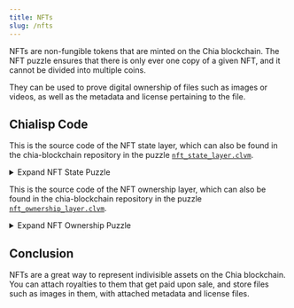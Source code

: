 ```yaml
---
title: NFTs
slug: /nfts
---
```


NFTs are non-fungible tokens that are minted on the Chia blockchain. The NFT puzzle ensures that there is only ever one copy of a given NFT, and it cannot be divided into multiple coins.

They can be used to prove digital ownership of files such as images or videos, as well as the metadata and license pertaining to the file.

## Chialisp Code

This is the source code of the NFT state layer, which can also be found in the chia-blockchain repository in the puzzle [`nft_state_layer.clvm`](https://github.com/Chia-Network/chia-blockchain/blob/164fd158c8626893bc45ba00b87ae69d2ab5f8b7/chia/wallet/puzzles/nft_state_layer.clvm).

<details>
  <summary>Expand NFT State Puzzle</summary>

```chialisp title="nft_state_layer.clvm"
(mod (
    NFT_STATE_LAYER_MOD_HASH
    METADATA
    METADATA_UPDATER_PUZZLE_HASH
    INNER_PUZZLE
    inner_solution
  )

  (include condition_codes.clvm)
  (include curry-and-treehash.clinc)
  (include utility_macros.clib)

  (defun-inline nft_state_layer_puzzle_hash (NFT_STATE_LAYER_MOD_HASH METADATA METADATA_UPDATER_PUZZLE_HASH inner_puzzle_hash)
    (puzzle-hash-of-curried-function NFT_STATE_LAYER_MOD_HASH
                                     inner_puzzle_hash
                                     (sha256 ONE METADATA_UPDATER_PUZZLE_HASH)
                                     (sha256tree METADATA)
                                     (sha256 ONE NFT_STATE_LAYER_MOD_HASH)
    )
  )


  ; this function does two things - it wraps the odd value create coins, and it also filters out all negative conditions
  ; odd_coin_params is (puzhash amount ...)
  ; new_metadata_info is ((METADATA METADATA_UPDATER_PUZZLE_HASH) conditions)
  (defun wrap_odd_create_coins (NFT_STATE_LAYER_MOD_HASH conditions odd_coin_params new_metadata_info metadata_seen)
    (if conditions
      (if (= (f (f conditions)) CREATE_COIN)
          (if (logand (f (r (r (f conditions)))) ONE)
              (assert (not odd_coin_params)
                (wrap_odd_create_coins NFT_STATE_LAYER_MOD_HASH (r conditions) (r (f conditions)) new_metadata_info metadata_seen)
              )
              (c (f conditions) (wrap_odd_create_coins NFT_STATE_LAYER_MOD_HASH (r conditions) odd_coin_params new_metadata_info metadata_seen))
          )
          (if (= (f (f conditions)) -24)
              (wrap_odd_create_coins NFT_STATE_LAYER_MOD_HASH (r conditions) odd_coin_params
                (assert (all
                          (= (sha256tree (f (r (f conditions)))) (f (r (f new_metadata_info))))
                          (not metadata_seen)
                        )
                    ; then
                    (a (f (r (f conditions))) (list (f (f new_metadata_info)) (f (r (f new_metadata_info))) (f (r (r (f conditions))))))
                )
                ONE  ; the metadata update has been seen now
              )
              (c (f conditions) (wrap_odd_create_coins NFT_STATE_LAYER_MOD_HASH (r conditions) odd_coin_params new_metadata_info metadata_seen))
          )
      )
      (c
        (c CREATE_COIN
            (c
              (nft_state_layer_puzzle_hash
                NFT_STATE_LAYER_MOD_HASH
                (f (f new_metadata_info))
                (f (r (f new_metadata_info)))
                (f odd_coin_params)  ; metadata updater solution
              )
              (r odd_coin_params)
            )
        )
        (f (r new_metadata_info))  ; metadata_updater conditions
      )
    )
  )

  ; main
  (wrap_odd_create_coins
    NFT_STATE_LAYER_MOD_HASH
    (a INNER_PUZZLE inner_solution)
    ()
    (list (list METADATA METADATA_UPDATER_PUZZLE_HASH) 0)  ; if the magic condition is never seen, this is the information we us to recurry
    ()
  )
)
```

</details>

This is the source code of the NFT ownership layer, which can also be found in the chia-blockchain repository in the puzzle [`nft_ownership_layer.clvm`](https://github.com/Chia-Network/chia-blockchain/blob/164fd158c8626893bc45ba00b87ae69d2ab5f8b7/chia/wallet/puzzles/nft_ownership_layer.clvm).

<details>
  <summary>Expand NFT Ownership Puzzle</summary>

```chialisp title="nft_ownership_layer.clvm"
(mod (
    NFT_OWNERSHIP_LAYER_MOD_HASH
    CURRENT_OWNER
    TRANSFER_PROGRAM
    INNER_PUZZLE
    inner_solution
   )

   (include condition_codes.clvm)
   (include curry-and-treehash.clinc)
   (include utility_macros.clib)

   (defconstant NEW_OWNER_CONDITION -10)
   (defconstant ANNOUNCEMENT_PREFIX 0xad4c)  ; first 2 bytes of (sha256 "Ownership Layer")

   (defun-inline nft_ownership_layer_puzzle_hash (NFT_OWNERSHIP_LAYER_MOD_HASH new_owner TRANSFER_PROGRAM inner_puzzle_hash)
      (puzzle-hash-of-curried-function NFT_OWNERSHIP_LAYER_MOD_HASH
                                       inner_puzzle_hash
                                       (sha256tree TRANSFER_PROGRAM)
                                       (sha256 ONE new_owner)
                                       (sha256 ONE NFT_OWNERSHIP_LAYER_MOD_HASH)
      )
   )

   (defun construct_end_conditions (NFT_OWNERSHIP_LAYER_MOD_HASH TRANSFER_PROGRAM odd_args (new_owner new_tp conditions))
     (c
       (c
         CREATE_COIN
         (c
           (nft_ownership_layer_puzzle_hash NFT_OWNERSHIP_LAYER_MOD_HASH new_owner (if new_tp new_tp TRANSFER_PROGRAM) (f odd_args))
           (r odd_args)
          )
        )
        conditions
     )
   )

   (defun wrap_odd_create_coins (NFT_OWNERSHIP_LAYER_MOD_HASH TRANSFER_PROGRAM CURRENT_OWNER all_conditions conditions odd_args tp_output)
     (if conditions
       (if (= (f (f conditions)) CREATE_COIN)
         (if (= (logand (f (r (r (f conditions))))) ONE)
            (assert (not odd_args)
              ; then
              (wrap_odd_create_coins NFT_OWNERSHIP_LAYER_MOD_HASH TRANSFER_PROGRAM CURRENT_OWNER all_conditions (r conditions) (r (f conditions)) tp_output)
            )
            (c (f conditions) (wrap_odd_create_coins NFT_OWNERSHIP_LAYER_MOD_HASH TRANSFER_PROGRAM CURRENT_OWNER all_conditions (r conditions) odd_args tp_output))
         )
         (if (= (f (f conditions)) NEW_OWNER_CONDITION)
            (assert (not tp_output)
              (c
                (list CREATE_PUZZLE_ANNOUNCEMENT (concat ANNOUNCEMENT_PREFIX (sha256tree (r (f conditions)))))
                (wrap_odd_create_coins NFT_OWNERSHIP_LAYER_MOD_HASH TRANSFER_PROGRAM CURRENT_OWNER all_conditions (r conditions) odd_args (a TRANSFER_PROGRAM (list CURRENT_OWNER all_conditions (r (f conditions)))))
              )
            )
            (if (= (f (f conditions)) CREATE_PUZZLE_ANNOUNCEMENT)
                (assert (not (and
                          (= 34 (strlen (f (r (f conditions)))))
                          (= (substr (f (r (f conditions))) 0 2) ANNOUNCEMENT_PREFIX)  ; lazy eval
                        ))
                  ; then
                  (c (f conditions) (wrap_odd_create_coins NFT_OWNERSHIP_LAYER_MOD_HASH TRANSFER_PROGRAM CURRENT_OWNER all_conditions (r conditions) odd_args tp_output))
                )
                (c (f conditions) (wrap_odd_create_coins NFT_OWNERSHIP_LAYER_MOD_HASH TRANSFER_PROGRAM CURRENT_OWNER all_conditions (r conditions) odd_args tp_output))
            )
         )
       )
       ; odd_args is guaranteed to not be nil or else we'll have a path into atom error
       (construct_end_conditions NFT_OWNERSHIP_LAYER_MOD_HASH TRANSFER_PROGRAM odd_args
          (if tp_output
              tp_output
              (a TRANSFER_PROGRAM (list CURRENT_OWNER all_conditions ()))
          )
       )
     )
   )

  (defun main (
      NFT_OWNERSHIP_LAYER_MOD_HASH
      TRANSFER_PROGRAM
      CURRENT_OWNER
      conditions
    )
    (wrap_odd_create_coins
      NFT_OWNERSHIP_LAYER_MOD_HASH
      TRANSFER_PROGRAM
      CURRENT_OWNER
      conditions
      conditions
      () ()
    )
  )

  ; main
  (main
    NFT_OWNERSHIP_LAYER_MOD_HASH
    TRANSFER_PROGRAM
    CURRENT_OWNER
    (a INNER_PUZZLE inner_solution)
  )
)
```

</details>

## Conclusion

NFTs are a great way to represent indivisible assets on the Chia blockchain. You can attach royalties to them that get paid upon sale, and store files such as images in them, with attached metadata and license files.
